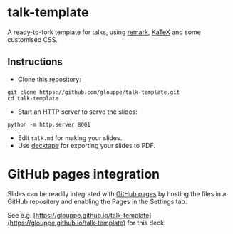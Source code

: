 # talk-template

A ready-to-fork template for talks, using [remark](https://github.com/gnab/remark), [KaTeX](https://github.com/Khan/KaTeX) and some customised CSS.

## Instructions

- Clone this repository:
```
git clone https://github.com/glouppe/talk-template.git
cd talk-template
```
- Start an HTTP server to serve the slides:
```
python -m http.server 8001
```
- Edit `talk.md` for making your slides.
- Use [decktape](https://github.com/astefanutti/decktape) for exporting your slides to PDF.

# GitHub pages integration 

Slides can be readily integrated with [GitHub pages](https://pages.github.com/) by hosting the files in a GitHub repositery and enabling the Pages in the Settings tab.

See e.g. [https://glouppe.github.io/talk-template](https://glouppe.github.io/talk-template) for this deck. 
